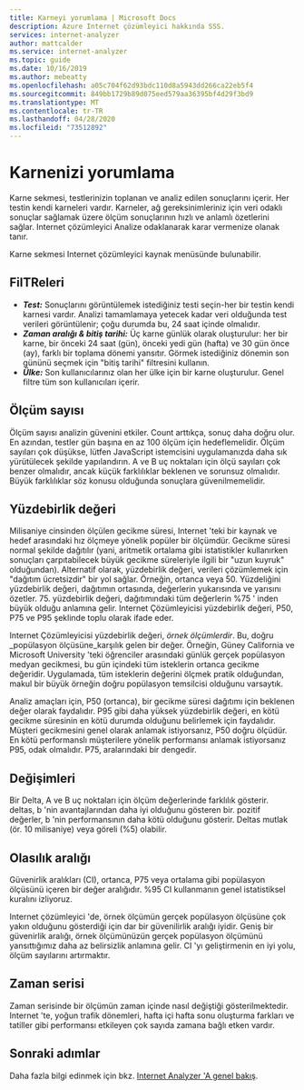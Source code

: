 ```yaml
---
title: Karneyi yorumlama | Microsoft Docs
description: Azure Internet çözümleyici hakkında SSS.
services: internet-analyzer
author: mattcalder
ms.service: internet-analyzer
ms.topic: guide
ms.date: 10/16/2019
ms.author: mebeatty
ms.openlocfilehash: a05c704f62d93bdc110d8a5943dd266ca22eb5f4
ms.sourcegitcommit: 849bb1729b89d075eed579aa36395bf4d29f3bd9
ms.translationtype: MT
ms.contentlocale: tr-TR
ms.lasthandoff: 04/28/2020
ms.locfileid: "73512892"
---
```

# <a name="interpreting-your-scorecard"></a>Karnenizi yorumlama

Karne sekmesi, testlerinizin toplanan ve analiz edilen sonuçlarını içerir. Her testin kendi karneleri vardır. Karneler, ağ gereksinimleriniz için veri odaklı sonuçlar sağlamak üzere ölçüm sonuçlarının hızlı ve anlamlı özetlerini sağlar. Internet çözümleyici Analize odaklanarak karar vermenize olanak tanır.

Karne sekmesi Internet çözümleyici kaynak menüsünde bulunabilir. 


## <a name="filters"></a>FilTReleri

* ***Test:*** Sonuçlarını görüntülemek istediğiniz testi seçin-her bir testin kendi karnesi vardır. Analizi tamamlamaya yetecek kadar veri olduğunda test verileri görüntülenir; çoğu durumda bu, 24 saat içinde olmalıdır. 
* ***Zaman aralığı & bitiş tarihi:*** Üç karne günlük olarak oluşturulur: her bir karne, bir önceki 24 saat (gün), önceki yedi gün (hafta) ve 30 gün önce (ay), farklı bir toplama dönemi yansıtır. Görmek istediğiniz dönemin son gününü seçmek için "bitiş tarihi" filtresini kullanın. 
* ***Ülke:*** Son kullanıcılarınız olan her ülke için bir karne oluşturulur. Genel filtre tüm son kullanıcıları içerir.

## <a name="measurement-count"></a>Ölçüm sayısı

Ölçüm sayısı analizin güvenini etkiler. Count arttıkça, sonuç daha doğru olur. En azından, testler gün başına en az 100 ölçüm için hedeflemelidir. Ölçüm sayıları çok düşükse, lütfen JavaScript istemcisini uygulamanızda daha sık yürütülecek şekilde yapılandırın. A ve B uç noktaları için ölçü sayıları çok benzer olmalıdır, ancak küçük farklılıklar beklenen ve sorunsuz olmalıdır. Büyük farklılıklar söz konusu olduğunda sonuçlara güvenilmemelidir.

## <a name="percentiles"></a>Yüzdebirlik değeri

Milisaniye cinsinden ölçülen gecikme süresi, Internet 'teki bir kaynak ve hedef arasındaki hız ölçmeye yönelik popüler bir ölçümdür. Gecikme süresi normal şekilde dağıtılır (yani, aritmetik ortalama gibi istatistikler kullanırken sonuçları çarpıtabilecek büyük gecikme süreleriyle ilgili bir "uzun kuyruk" olduğundan). Alternatif olarak, yüzdebirlik değeri, verileri çözümlemek için "dağıtım ücretsizdir" bir yol sağlar. Örneğin, ortanca veya 50. Yüzdeliğini yüzdebirlik değeri, dağıtımın ortasında, değerlerin yukarısında ve yarısını özetler. 75. yüzdebirlik değeri, dağıtımındaki tüm değerlerin %75 ' inden büyük olduğu anlamına gelir. Internet Çözümleyicisi yüzdebirlik değeri, P50, P75 ve P95 şeklinde toplu olarak ifade eder.

Internet Çözümleyicisi yüzdebirlik değeri, _örnek ölçümlerdir_. Bu, doğru _popülasyon ölçüsüne_karşılık gelen bir değer. Örneğin, Güney California ve Microsoft University 'teki öğrenciler arasındaki günlük gerçek popülasyon medyan gecikmesi, bu gün içindeki tüm isteklerin ortanca gecikme değeridir. Uygulamada, tüm isteklerin değerini ölçmek pratik olduğundan, makul bir büyük örneğin doğru popülasyon temsilcisi olduğunu varsaytık.

Analiz amaçları için, P50 (ortanca), bir gecikme süresi dağıtımı için beklenen değer olarak faydalıdır. P95 gibi daha yüksek yüzdebirlik değeri, en kötü gecikme süresinin en kötü durumda olduğunu belirlemek için faydalıdır. Müşteri gecikmesini genel olarak anlamak istiyorsanız, P50 doğru ölçüdür. En kötü performanslı müşterilere yönelik performansı anlamak istiyorsanız P95, odak olmalıdır. P75, aralarındaki bir dengedir.


## <a name="deltas"></a>Değişimleri

Bir Delta, A ve B uç noktaları için ölçüm değerlerinde farklılık gösterir. deltas, b 'nin avantajlarından daha iyi olduğunu gösteren bir. pozitif değerler, b 'nin performansının daha kötü olduğunu gösterir. Deltas mutlak (ör. 10 milisaniye) veya göreli (%5) olabilir.

## <a name="confidence-interval"></a>Olasılık aralığı 

Güvenirlik aralıkları (CI), ortanca, P75 veya ortalama gibi popülasyon ölçüsünü içeren bir değer aralığıdır. %95 CI kullanmanın genel istatistiksel kuralını izliyoruz.

Internet çözümleyici 'de, örnek ölçümün gerçek popülasyon ölçüsüne çok yakın olduğunu gösterdiği için dar bir güvenilirlik aralığı iyidir. Geniş bir güvenirlik aralığı, örnek ölçümünüzün gerçek popülasyon ölçümünü yansıttığımız daha az belirsizlik anlamına gelir. CI 'yı geliştirmenin en iyi yolu, ölçüm sayılarını artırmaktır.

## <a name="time-series"></a>Zaman serisi 

Zaman serisinde bir ölçümün zaman içinde nasıl değiştiği gösterilmektedir. Internet 'te, yoğun trafik dönemleri, hafta içi hafta sonu oluşturma farkları ve tatiller gibi performansı etkileyen çok sayıda zamana bağlı etken vardır.


## <a name="next-steps"></a>Sonraki adımlar

Daha fazla bilgi edinmek için bkz. [Internet Analyzer 'A genel bakış](internet-analyzer-overview.md).
